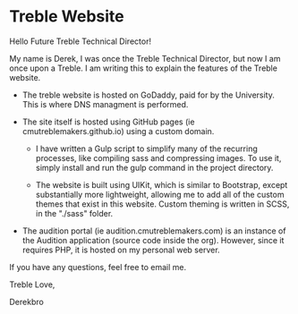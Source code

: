 # Treble Website

Hello Future Treble Technical Director!

My name is Derek, I was once the Treble Technical Director, but now I am once
upon a Treble.  I am writing this to explain the features of the Treble website.

- The treble website is hosted on GoDaddy, paid for by the University.  This is where DNS managment is performed.
- The site itself is hosted using GitHub pages (ie cmutreblemakers.github.io) using a custom domain.
  - I have written a Gulp script to simplify many of the recurring processes,
like compiling sass and compressing images.  To use it, simply install and
run the gulp command in the project directory.

  - The website is built using UIKit, which is similar to Bootstrap, except
substantially more lightweight, allowing me to add all of the custom themes
that exist in this website.  Custom theming is written in SCSS, in the "./sass"
folder.

- The audition portal (ie audition.cmutreblemakers.com) is an instance of the Audition application (source code inside the org).  However, since it requires PHP, it is hosted on my personal web server.

If you have any questions, feel free to email me.

Treble Love,

Derekbro
